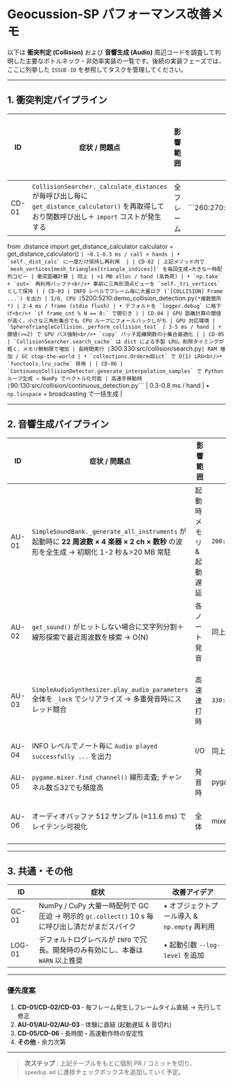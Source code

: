 # Geocussion-SP パフォーマンス改善メモ  

以下は **衝突判定 (Collision)** および **音響生成 (Audio)** 周辺コードを調査して判明した主要なボトルネック・非効率実装の一覧です。後続の実装フェーズでは、ここに列挙した `ISSUE-ID` を参照してタスクを管理してください。  

---

## 1. 衝突判定パイプライン  

| ID | 症状 / 問題点 | 影響範囲 | 参考コード | 想定影響 | 改善アイデア |
|----|---------------|----------|------------|-----------|--------------|
| CD-01 | `CollisionSearcher._calculate_distances` が毎呼び出し毎に `get_distance_calculator()` を再取得しており関数呼び出し＋ `import` コストが発生する | 全フレーム | ```260:270:src/collision/search.py
from .distance import get_distance_calculator
calculator = get_distance_calculator()
``` | ~0.1-0.3 ms / call × hands | • `self._dist_calc` に一度だけ保持し再利用  |
| CD-02 | 上記メソッド内で `mesh_vertices[mesh_triangles[triangle_indices]]` を毎回生成→大きな一時配列コピー | 衝突距離計算 | 同上 | >1 MB alloc / hand (高負荷) | • `np.take` + `out=` 再利用バッファ<br/>• 事前に三角形頂点ビューを `self._tri_vertices` として保持 |
| CD-03 | INFO レベルでフレーム毎に大量ログ (`[COLLISION] Frame ...`) を出力 | I/O, CPU | ```5200:5210:demo_collision_detection.py``` (*複数箇所*) | 2-4 ms / frame (stdio flush) | • デフォルトを `logger.debug` に格下げ<br/>• `if frame_cnt % N == 0:` で間引き |
| CD-04 | GPU 距離計算の閾値が高く、小さな三角形集合でも CPU ループにフォールバックしがち | GPU 対応環境 | `SphereTriangleCollision._perform_collision_test` | 3-5 ms / hand | • 閾値(>=2) で GPU パス強制<br/>• `cupy` バッチ距離関数の小集合最適化 |
| CD-05 | `CollisionSearcher.search_cache` は dict による手製 LRU。削除タイミングが粗く、メモリ無制限で増加 | 長時間実行 | ```300:330:src/collision/search.py``` | RAM 増加 / GC stop-the-world | • `collections.OrderedDict` で O(1) LRU<br/>• `functools.lru_cache` 併用 |
| CD-06 | `ContinuousCollisionDetector.generate_interpolation_samples` で Python ループ生成 → NumPy でベクトル化可能 | 高速手移動時 | ```90:130:src/collision/continuous_detection.py``` | 0.3-0.8 ms / hand | • `np.linspace` + broadcasting で一括生成 |

---

## 2. 音響生成パイプライン  

| ID | 症状 / 問題点 | 影響範囲 | 参考コード | 想定影響 | 改善アイデア |
|----|---------------|----------|------------|-----------|--------------|
| AU-01 | `SimpleSoundBank._generate_all_instruments` が起動時に **22 周波数 × 4 楽器 × 2 ch × 数秒** の波形を全生成 → 初期化 1-2 秒＆>20 MB 常駐 | 起動時メモリ & 起動遅延 | ```200:240:src/sound/simple_synth.py``` | 起動体験低下 | • Lazy 生成: 初回要求時にキャッシュ<br/>• 8-bit ADPCM 圧縮サンプルへ切替 |
| AU-02 | `get_sound()` がヒットしない場合に文字列分割＋線形探索で最近周波数を検索 → O(N) | 各ノート発音 | 同上 | 0.05-0.2 ms / note | • 周波数→index dict を事前構築<br/>• `bisect` で対数探索 |
| AU-03 | `SimpleAudioSynthesizer.play_audio_parameters` 全体を `_lock` でシリアライズ → 多重発音時にスレッド競合 | 高速連打時 | ```330:380:src/sound/simple_synth.py``` | ドロップ/レイテンシ 5-15 ms | • lock-free ring buffer と AudioThread で非同期再生<br/>• `queue.SimpleQueue` でイベント投入 |
| AU-04 | INFO レベルでノート毎に `Audio played successfully ...` を出力 | I/O | 同上 | 1-2 ms / note | • debug に変更 or サンプリング出力 |
| AU-05 | `pygame.mixer.find_channel()` 線形走査; チャンネル数≦32でも頻度高 | 発音時 | pygame internals | 0.1 ms / note | • 自前で空きチャネルスタック管理 |
| AU-06 | オーディオバッファ 512 サンプル (≈11.6 ms) でレイテンシ可視化 | 全体 | mixer.pre_init | 可聴レイテンシ | • 256 サンプルに短縮 (CPU 使用率許容なら) |

---

## 3. 共通・その他  

| ID | 症状 | 改善アイデア |
|----|------|--------------|
| GC-01 | NumPy / CuPy 大量一時配列で GC 圧迫 → 明示的 `gc.collect()` 10 s 毎に呼び出し済だがまだスパイク | • オブジェクトプール導入 & `np.empty` 再利用 |
| LOG-01 | デフォルトログレベルが `INFO` で冗長。開発時のみ有効にし、本番は `WARN` 以上推奨 | • 起動引数 `--log-level` を追加 |

---

### 優先度案

1. **CD-01/CD-02/CD-03** ‑ 毎フレーム発生しフレームタイム直結 → 先行して修正
2. **AU-01/AU-02/AU-03** ‑ 体験に直結 (起動遅延 & 音切れ)
3. **CD-05/CD-06** ‑ 長時間・高速動作時の安定性
4. **その他** ‑ 余力次第

---

> **次ステップ** : 上記テーブルをもとに個別 PR / コミットを切り、`speedup.md` に進捗チェックボックスを追加していく予定。
